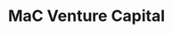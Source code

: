 ---
layout: firm_page
title: "MaC Venture Capital"
id: "macventurecapital.com"
permalink: "/macventurecapitalmacventurecapital.com/"
website: "https://macventurecapital.com"
offices: "Los Angeles (United States), Abilene (United States)"
investment_stages: "Pre-Seed, Seed"
portfolio_companies: "Pipe, Epsilon3, Bridgefy, Stoke Space Technologies, Wonder Dynamics, Big Cabal Media, 4thmvmt, 70millionjobs, Aconite, Aeon Industrial, AfyaRekod, AI Foundation, Airspace Technologies, Ajua, Antara Health, Arcbyt, Archetype, Archie, Korl, Conifer, Coval, Era Finance, StoreCash, FullyRamped, Fin, Blaze.tech,  Tactyc, SOTE,  Finesse,  NUVIEW,  Ox"
portfolio_link: "https://macventurecapital.com/mac-portfolio/"
investment_markets: "FinTech, Information Technology"
founded_year: "2019"
description: "MaC Venture Capital is an early-stage venture capital firm focused on finding ideas, technology, and products that can become infectious."
linkedin: "https://www.linkedin.com/company/mac-venture-capital"
twitter: "https://twitter.com/MaCVentureCap"
instagram: "https://www.instagram.com/macventurecap/"
team_page: "https://macventurecapital.com/team/"
investor_type: "Venture Capital"
crunchbase: "https://www.crunchbase.com/organization/mac-venture-capital"
pitchbook: "https://pitchbook.com/profiles/investor/267599-80"

# SEO Optimization
meta_title: "MaC Venture Capital - VC Firm - projectstartups.com"
meta_description: "MaC Venture Capital, MaC Venture Capital is an early-stage venture capital firm focused on finding ideas, technology, and products that can become infectious...."
meta_keywords: "MaC Venture Capital, FinTech, Information Technology, VC firm, venture capital, startup investor, projectstartups.com"
canonical_url: "https://vc.projectstartups.com/macventurecapitalmacventurecapital.com/"
---